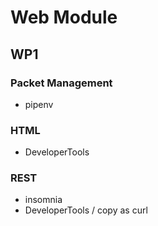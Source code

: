 # Web Module 

## WP1

### Packet Management
* pipenv

### HTML
* DeveloperTools

### REST
* insomnia
* DeveloperTools / copy as curl
